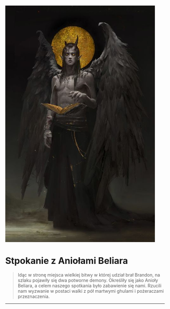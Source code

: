 <p><img src="media/spotkanie.jpg"></img></p>

# Stpokanie z Aniołami Beliara
> Idąc w stronę miejsca wielkiej bitwy w której udział brał Brandon, na szlaku pojawiły się dwa potworne demony. Określiły się jako Anioły Beliara, a celem naszego spotkania było zabawienie się nami. Rzucili nam wyzwanie w postaci walki z pół martwymi ghulami i pożeraczami przeznaczenia.

---

